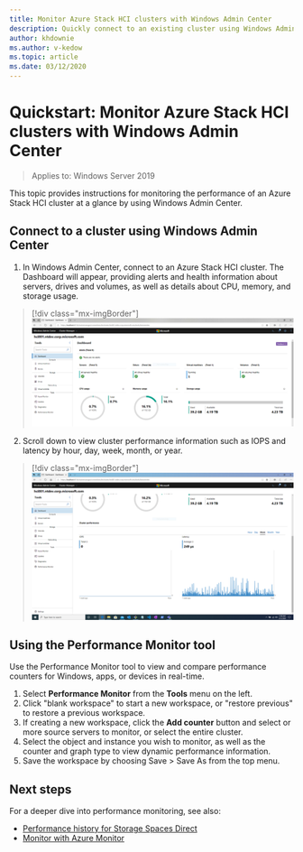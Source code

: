 ```yaml
---
title: Monitor Azure Stack HCI clusters with Windows Admin Center
description: Quickly connect to an existing cluster using Windows Admin Center to monitor cluster and storage performance.
author: khdownie
ms.author: v-kedow
ms.topic: article
ms.date: 03/12/2020
---
```


# Quickstart: Monitor Azure Stack HCI clusters with Windows Admin Center

> Applies to: Windows Server 2019

This topic provides instructions for monitoring the performance of an Azure Stack HCI cluster at a glance by using Windows Admin Center.


## Connect to a cluster using Windows Admin Center

1. In Windows Admin Center, connect to an Azure Stack HCI cluster. The Dashboard will appear, providing alerts and health information about servers, drives and volumes, as well as details about CPU, memory, and storage usage.

> [!div class="mx-imgBorder"]
> ![dashboard-alerts](media/dashboard-alerts.png)

2. Scroll down to view cluster performance information such as IOPS and latency by hour, day, week, month, or year.

> [!div class="mx-imgBorder"]
> ![dashboard-performance](media/dashboard-performance.png)

## Using the Performance Monitor tool

Use the Performance Monitor tool to view and compare performance counters for Windows, apps, or devices in real-time.

1. Select **Performance Monitor** from the **Tools** menu on the left.
2. Click "blank workspace" to start a new workspace, or "restore previous" to restore a previous workspace.
3. If creating a new workspace, click the **Add counter** button and select or more source servers to monitor, or select the entire cluster.
4. Select the object and instance you wish to monitor, as well as the counter and graph type to view dynamic performance information.
5. Save the workspace by choosing Save > Save As from the top menu.

## Next steps

For a deeper dive into performance monitoring, see also:

- [Performance history for Storage Spaces Direct](/windows-server/storage/storage-spaces/performance-history)
- [Monitor with Azure Monitor](monitor.md)
